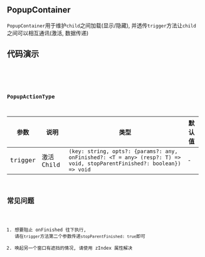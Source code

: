 ## PopupContainer

`PopupContainer`用于维护`child`之间加载(显示/隐藏), 并透传`trigger`方法让`child`之间可以相互通讯(激活, 数据传递)

## 代码演示

<code src="./demos/base.tsx" title="基本" desc="日常结合PopWindow + Submitter + Form 使用"  />

<API></API>

### PopupActionType

| 参数    | 说明       | 类型                                                                                                                    | 默认值 |
| ------- | ---------- | ----------------------------------------------------------------------------------------------------------------------- | ------ |
| trigger | 激活 Child | `(key: string, opts?: {params?: any, onFinished?: <T = any> (resp?: T) => void, stopParentFinished?: boolean}) => void` | -      |

## 常见问题

1. 想要阻止 onFinished 往下执行, 请在`trigger`方法第二个参数传递`stopParentFinished: true`即可
2. 唤起另一个窗口有遮挡的情况, 请使用 zIndex 属性解决
